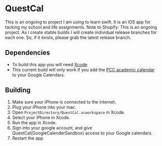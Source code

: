 # QuestCal
This is an ongoing to project I am using to learn swift. It is an iOS app for tacking my school and life assignments.
Note to Shopify: This is an ongoing project. As I create stable builds I will create individual release branches for each one. So, if it exists, please grab the latest release branch.
## Dependencies
- To build this app you will need [Xcode](https://apps.apple.com/us/app/xcode/id497799835?mt=12).
- This current build will only work if you add the [PCC academic calendar](https://www.pcc.edu/enroll/registration/academic-calendar.html) to your Google Calendars.
## Building
1. Make sure your iPhone is connected to the internet.
2. Plug your iPhone into your mac.
3. Open `ProjectDirectory/QuestCal.xcworkspace` in Xcode.
4. Select your iPhone in Xcode.
5. Run the app in Xcode.
6. Sign into your google account, and give QuestCal(GoogleCalendarSandbox) access to your Google calendars.
7. Restart the app.
